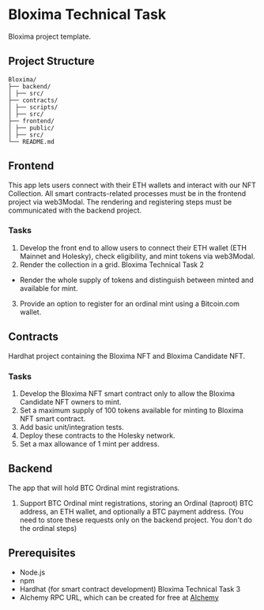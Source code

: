 

# Bloxima Technical Task

Bloxima project template.
## Project Structure
```
Bloxima/
├── backend/
│ ├── src/
├── contracts/
│ ├── scripts/
│ ├── src/
├── frontend/
│ ├── public/
│ ├── src/
└── README.md
```
## Frontend
This app lets users connect with their ETH wallets and
interact with our NFT Collection. All smart contracts-related
processes must be in the frontend project via web3Modal.
The rendering and registering steps must be communicated with
the backend project.
### Tasks
1. Develop the front end to allow users to connect their ETH
wallet (ETH Mainnet and Holesky), check eligibility, and mint
tokens via web3Modal.
2. Render the collection in a grid.
Bloxima Technical Task 2
 - Render the whole supply of tokens and distinguish
 between minted and available for mint.
3. Provide an option to register for an ordinal mint using a
Bitcoin.com wallet.
## Contracts
Hardhat project containing the Bloxima NFT and Bloxima
Candidate NFT.
### Tasks
1. Develop the Bloxima NFT smart contract only to allow the
Bloxima Candidate NFT owners to mint.
2. Set a maximum supply of 100 tokens available for minting
to Bloxima NFT smart contract.
3. Add basic unit/integration tests.
4. Deploy these contracts to the Holesky network.
4. Set a max allowance of 1 mint per address.
## Backend
The app that will hold BTC Ordinal mint registrations.
1. Support BTC Ordinal mint registrations, storing an Ordinal
(taproot) BTC address, an ETH wallet, and optionally a BTC
payment address. (You need to store these requests only on
the backend project. You don't do the ordinal steps)
## Prerequisites
- Node.js
- npm
- Hardhat (for smart contract development)
Bloxima Technical Task 3
- Alchemy RPC URL, which can be created for free at
[Alchemy](https://www.alchemy.com/)
